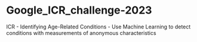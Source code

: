 # Google_ICR_challenge-2023
ICR - Identifying Age-Related Conditions - Use Machine Learning to detect conditions with measurements of anonymous characteristics
